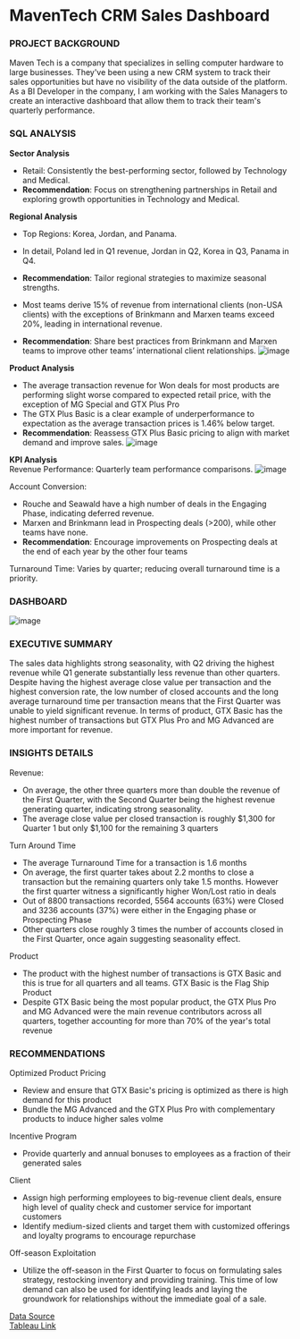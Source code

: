 # MavenTech CRM Sales Dashboard

### PROJECT BACKGROUND

Maven Tech is a company that specializes in selling computer hardware to large businesses. They've been using a new CRM system to track their sales opportunities but have no visibility of the data outside of the platform. As a BI Developer in the company, I am working with the Sales Managers to create an interactive dashboard that allow them to track their team's quarterly performance.

### SQL ANALYSIS

**Sector Analysis**
- Retail: Consistently the best-performing sector, followed by Technology and Medical.
- **Recommendation**: Focus on strengthening partnerships in Retail and exploring growth opportunities in Technology and Medical.

**Regional Analysis**
- Top Regions: Korea, Jordan, and Panama.
- In detail, Poland led in Q1 revenue, Jordan in Q2, Korea in Q3, Panama in Q4.
- **Recommendation**: Tailor regional strategies to maximize seasonal strengths.
  
- Most teams derive 15% of revenue from international clients (non-USA clients) with the exceptions of Brinkmann and Marxen teams exceed 20%, leading in international revenue.
- **Recommendation**: Share best practices from Brinkmann and Marxen teams to improve other teams’ international client relationships.
![image](https://github.com/user-attachments/assets/c798b5b0-2a62-4e49-af7c-cfd87db1958c)


**Product Analysis**
- The average transaction revenue for Won deals for most products are performing slight worse compared to expected retail price, with the exception of MG Special and GTX Plus Pro
- The GTX Plus Basic is a clear example of underperformance to expectation as the average transaction prices is 1.46% below target.
- **Recommendation**: Reassess GTX Plus Basic pricing to align with market demand and improve sales.
![image](https://github.com/user-attachments/assets/cb39d060-1166-4664-9614-f9a62533e92d)


**KPI Analysis**  
Revenue Performance: Quarterly team performance comparisons.
![image](https://github.com/user-attachments/assets/8ef6e085-6f34-49b7-be8b-b87ccdc6023e)


Account Conversion:
- Rouche and Seawald have a high number of deals in the Engaging Phase, indicating deferred revenue.
- Marxen and Brinkmann lead in Prospecting deals (>200), while other teams have none.
- **Recommendation**: Encourage improvements on Prospecting deals at the end of each year by the other four teams

Turnaround Time: Varies by quarter; reducing overall turnaround time is a priority.

### DASHBOARD
![image](https://github.com/user-attachments/assets/2b6ae39d-151b-4229-ba76-7d9353368b79)


### EXECUTIVE SUMMARY

The sales data highlights strong seasonality, with Q2 driving the highest revenue while Q1 generate substantially less revenue than other quarters. Despite having the highest average close value per transaction and the highest conversion rate, the low number of closed accounts and the long average turnaround time per transaction means that the First Quarter was unable to yield significant revenue. In terms of product, GTX Basic has the highest number of transactions but GTX Plus Pro and MG Advanced are more important for revenue. 

### INSIGHTS DETAILS

Revenue:
- On average, the other three quarters more than double the revenue of the First Quarter, with the Second Quarter being the highest revenue generating quarter, indicating strong seasonality. 
- The average close value per closed transaction is roughly $1,300 for Quarter 1 but only $1,100 for the remaining 3 quarters

Turn Around Time
- The average Turnaround Time for a transaction is 1.6 months
- On average, the first quarter takes about 2.2 months to close a transaction but the remaining quarters only take 1.5 months. However the first quarter witness a significantly higher Won/Lost ratio in deals
- Out of 8800 transactions recorded, 5564 accounts (63%) were Closed and 3236 accounts (37%) were either in the Engaging phase or Prospecting Phase
- Other quarters close roughly 3 times the number of accounts closed in the First Quarter, once again suggesting seasonality effect. 

Product
- The product with the highest number of transactions is GTX Basic and this is true for all quarters and all teams. GTX Basic is the Flag Ship Product
- Despite GTX Basic being the most popular product, the GTX Plus Pro and MG Advanced were the main revenue contributors across all quarters, together accounting for more than 70% of the year's total revenue


### RECOMMENDATIONS

Optimized Product Pricing
- Review and ensure that GTX Basic's pricing is optimized as there is high demand for this product
- Bundle the MG Advanced and the GTX Plus Pro with complementary products to induce higher sales volme

Incentive Program
- Provide quarterly and annual bonuses to employees as a fraction of their generated sales

Client
- Assign high performing employees to big-revenue client deals, ensure high level of quality check and customer service for important customers
- Identify medium-sized clients and target them with customized offerings and loyalty programs to encourage repurchase

Off-season Exploitation
- Utilize the off-season in the First Quarter to focus on formulating sales strategy, restocking inventory and providing training. This time of low demand can also be used for identifying leads and laying the groundwork for relationships without the immediate goal of a sale.

[Data Source](https://mavenanalytics.io/challenges/maven-sales-challenge/8f59bcfa-d310-4947-b3d8-917b3cce270e)  
[Tableau Link](https://public.tableau.com/app/profile/minh.quang.khuat.duy/viz/MavenTechCRMAnalytics/Dashboard1)
